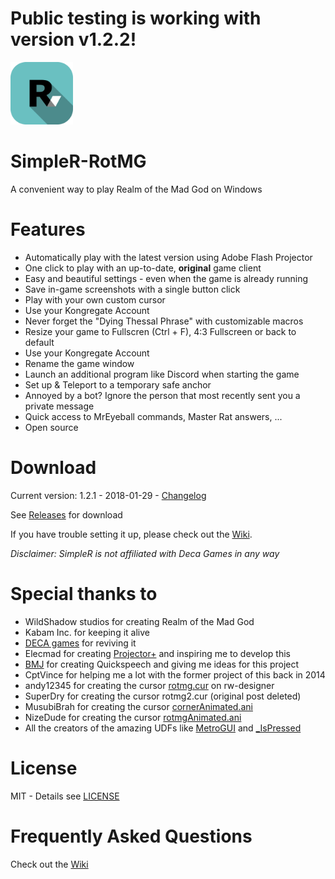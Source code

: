 # Public testing is working with version v1.2.2!


<img src="data/Icons/SimpleR.png" width="100">

# SimpleR-RotMG
A convenient way to play Realm of the Mad God on Windows



# Features
- Automatically play with the latest version using Adobe Flash Projector
- One click to play with an up-to-date, **original** game client
- Easy and beautiful settings - even when the game is already running
- Save in-game screenshots with a single button click
- Play with your own custom cursor
- Use your Kongregate Account
- Never forget the "Dying Thessal Phrase" with customizable macros
- Resize your game to Fullscren (Ctrl + F), 4:3 Fullscreen or back to default
- Use your Kongregate Account
- Rename the game window
- Launch an additional program like Discord when starting the game
- Set up & Teleport to a temporary safe anchor
- Annoyed by a bot? Ignore the person that most recently sent you a private message
- Quick access to MrEyeball commands, Master Rat answers, ...
- Open source


# Download
Current version: 1.2.1 - 2018-01-29 - [Changelog](./CHANGELOG.md)

See [Releases](../../releases/latest) for download

If you have trouble setting it up, please check out the [Wiki](../../wiki).

*Disclaimer: SimpleR is not affiliated with Deca Games in any way*

# Special thanks to
- WildShadow studios for creating Realm of the Mad God
- Kabam Inc. for keeping it alive
- [DECA games](http://decagames.com) for reviving it
- Elecmad for creating [Projector+](http://web.archive.org/web/20120326163330/http://forums.wildshadow.com/node/64729) and inspiring me to develop this
- [BMJ](https://www.realmeye.com/player/bmj) for creating Quickspeech and giving me ideas for this project
- CptVince for helping me a lot with the former project of this back in 2014
- andy12345 for creating the cursor [rotmg.cur](http://www.rw-designer.com/cursor-detail/27070) on rw-designer
- SuperDry for creating the cursor rotmg2.cur (original post deleted)
- MusubiBrah for creating the cursor [cornerAnimated.ani](http://www.rw-designer.com/cursor-detail/64173)
- NizeDude for creating the cursor [rotmgAnimated.ani](http://www.rw-designer.com/cursor-detail/91551)
- All the creators of the amazing UDFs like [MetroGUI](https://www.autoitscript.com/forum/topic/161184-metrogui-udf-v51-windows-10-style-buttons-toggles-radios-menu-etc/) and [_IsPressed](https://www.autoitscript.com/forum/topic/86296-ispressed_udf-v23-advanced-keypress/)

# License
MIT - Details see [LICENSE](/LICENSE)

# Frequently Asked Questions
Check out the [Wiki](../../wiki)

